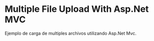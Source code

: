 Multiple File Upload With Asp.Net MVC
=====================================

Ejemplo de carga de multiples archivos utilizando Asp.Net Mvc.